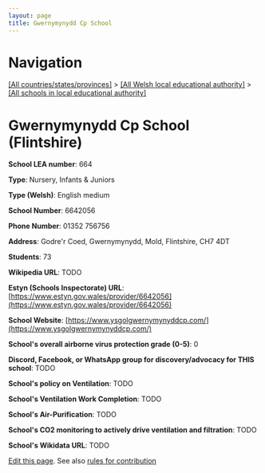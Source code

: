 ```yaml
---
layout: page
title: Gwernymynydd Cp School
---
```

# Navigation

[[All countries/states/provinces]](../../..) > [[All Welsh local educational authority]](../..) > [[All schools in local educational authority]](..)

# Gwernymynydd Cp School (Flintshire)

**School LEA number**: 664

**Type**: Nursery, Infants & Juniors

**Type (Welsh)**: English medium

**School Number**: 6642056

**Phone Number**: 01352 756756

**Address**: Godre'r Coed, Gwernymynydd, Mold, Flintshire, CH7 4DT

**Students**: 73

**Wikipedia URL**: TODO

**Estyn (Schools Inspectorate) URL**: [https://www.estyn.gov.wales/provider/6642056](https://www.estyn.gov.wales/provider/6642056)

**School Website**: [https://www.ysgolgwernymynyddcp.com/](https://www.ysgolgwernymynyddcp.com/)

**School's overall airborne virus protection grade (0-5)**: 0

**Discord, Facebook, or WhatsApp group for discovery/advocacy for THIS school**: TODO

**School's policy on Ventilation**: TODO

**School's Ventilation Work Completion**: TODO

**School's Air-Purification**: TODO

**School's CO2 monitoring to actively drive ventilation and filtration**: TODO

**School's Wikidata URL**: TODO




[Edit this page](https://github.com/VentilationProject/Wales/edit/prif/./Flintshire/Gwernymynydd_Cp_School.md). See also [rules for contribution](../../../contribution-rules/)